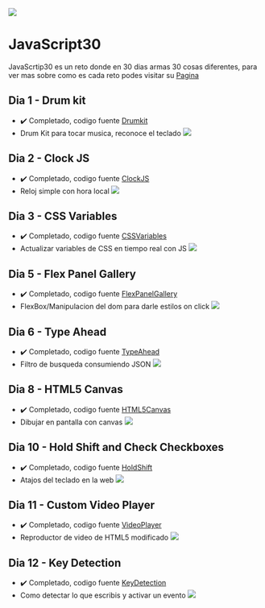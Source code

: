 ﻿![](https://javascript30.com/images/JS3-social-share.png)

# JavaScript30

JavaScrtip30 es un reto donde en 30 dias armas 30 cosas diferentes, para ver mas sobre como es cada reto podes visitar su [Pagina]

## Dia 1 - Drum kit
- ✔️ Completado, codigo fuente [Drumkit]
- Drum Kit para tocar musica, reconoce el teclado
﻿![](https://i.imgur.com/YLwOmQG.png)

## Dia 2 - Clock JS

- ✔️ Completado, codigo fuente [ClockJS]
- Reloj simple con hora local
﻿![](https://i.imgur.com/Wr9tQMi.png)
 
## Dia 3 - CSS Variables
 
- ✔️ Completado, codigo fuente [CSSVariables]
- Actualizar variables de CSS en tiempo real con JS
﻿![](https://i.imgur.com/5DqDBip.png)
 
## Dia 5 - Flex Panel Gallery
- ✔️ Completado, codigo fuente [FlexPanelGallery]
- FlexBox/Manipulacion del dom para darle estilos on click
﻿![](https://i.imgur.com/M1cbwJf.png)
   
## Dia 6 - Type Ahead
- ✔️ Completado, codigo fuente [TypeAhead]
- Filtro de busqueda consumiendo JSON
﻿![](https://i.imgur.com/evySEZl.png)
 
## Dia 8 - HTML5 Canvas
- ✔️ Completado, codigo fuente [HTML5Canvas]
- Dibujar en pantalla con canvas
﻿![](https://i.imgur.com/LMaU2YP.png)
 
## Dia 10 - Hold Shift and Check Checkboxes
- ✔️ Completado, codigo fuente [HoldShift]
- Atajos del teclado en la web
﻿![](https://cdn.discordapp.com/attachments/875262629516546089/883135793185579018/unknown.png)
 
## Dia 11 - Custom Video Player
- ✔️ Completado, codigo fuente [VideoPlayer]
- Reproductor de video de HTML5 modificado
﻿![](https://i.imgur.com/D97FbBu.png)
 
## Dia 12 - Key Detection
- ✔️ Completado, codigo fuente [KeyDetection]
- Como detectar lo que escribis y activar un evento
﻿![](https://i.imgur.com/tFNqE0w.png)
 
 [Pagina]: https://javascript30.com/
 [Drumkit]: https://github.com/jd-apprentice/Javascript30Solutions/blob/main/1%20Drum%20Kit/js/app.js
 [ClockJS]: https://github.com/jd-apprentice/Javascript30Solutions/blob/main/2%20JS%20Clock/js/app.js
 [CSSVariables]: https://github.com/jd-apprentice/Javascript30Solutions/blob/main/3%20CSS%20Variables/js/app.js
 [FlexPanelGallery]: https://github.com/jd-apprentice/Javascript30Solutions/blob/main/5%20Flex%20Panel%20Gallery/js/app.js
 [TypeAhead]: https://github.com/jd-apprentice/Javascript30Solutions/blob/main/6%20Type%20Ahead/js/app.js
 [HTML5Canvas]: https://github.com/jd-apprentice/Javascript30Solutions/blob/main/8%20Fun%20with%20HTML5%20Canvas/js/app.js
 [HoldShift]: https://github.com/jd-apprentice/Javascript30Solutions/blob/main/10%20-%20Hold%20Shift%20and%20Check%20Checkboxes/js/app.js
 [VideoPlayer]: https://github.com/jd-apprentice/Javascript30Solutions/blob/main/11%20-%20Custom%20Video%20Player/js/app.js
 [KeyDetection]: https://github.com/jd-apprentice/Javascript30Solutions/blob/main/12%20-%20Key%20Sequence%20Detection/js/app.js
